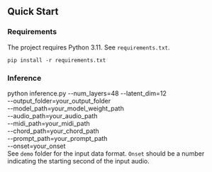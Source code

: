
## Quick Start

### Requirements
The project requires Python 3.11. See `requirements.txt`.

    pip install -r requirements.txt

### Inference

python inference.py --num_layers=48 --latent_dim=12 \
                        --output_folder=your_output_folder \
                        --model_path=your_model_weight_path \
                        --audio_path=your_audio_path \
                        --midi_path=your_midi_path \
                        --chord_path=your_chord_path \
                        --prompt_path=your_prompt_path \
                        --onset=your_onset  
See `demo` folder for the input data format. `Onset` should be a number indicating the starting second of the input audio.

